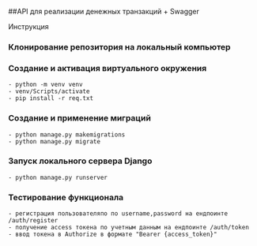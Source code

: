 ##API для реализации денежных транзакций + Swagger


Инструкция

### Клонирование репозитория на локальный компьютер
### Cоздание и активация виртуального окружения
    - python -m venv venv
    - venv/Scripts/activate
    - pip install -r req.txt
### Создание и применение миграций
    - python manage.py makemigrations
    - python manage.py migrate
### Запуск локального сервера Django
    - python manage.py runserver
### Тестирование функционала
    - регистрация пользователяпо по username,password на ендпоинте /auth/register
    - получение access токена по учетным данным на ендпоинте /auth/token
    - ввод токена в Authorize в формате "Bearer {access_token}"
